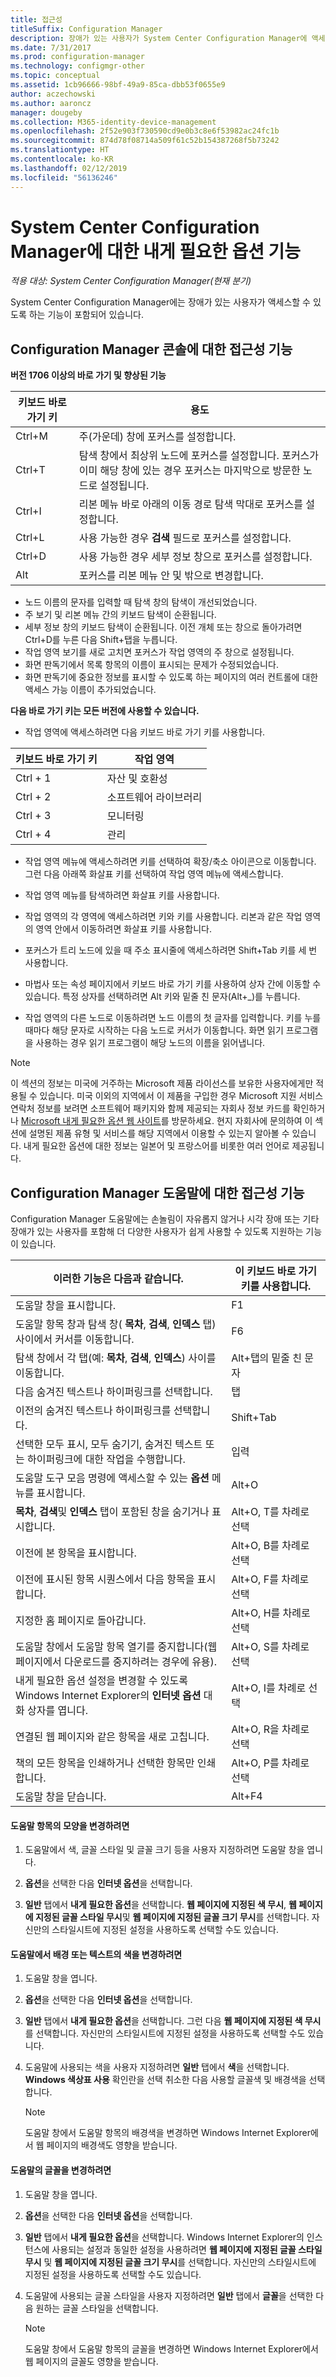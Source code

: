 ```yaml
---
title: 접근성
titleSuffix: Configuration Manager
description: 장애가 있는 사용자가 System Center Configuration Manager에 액세스할 수 있도록 하는 기능에 대해 알아봅니다.
ms.date: 7/31/2017
ms.prod: configuration-manager
ms.technology: configmgr-other
ms.topic: conceptual
ms.assetid: 1cb96666-98bf-49a9-85ca-dbb53f0655e9
author: aczechowski
ms.author: aaroncz
manager: dougeby
ms.collection: M365-identity-device-management
ms.openlocfilehash: 2f52e903f730590cd9e0b3c8e6f53982ac24fc1b
ms.sourcegitcommit: 874d78f08714a509f61c52b154387268f5b73242
ms.translationtype: HT
ms.contentlocale: ko-KR
ms.lasthandoff: 02/12/2019
ms.locfileid: "56136246"
---
```

# <a name="accessibility-features-in-system-center-configuration-manager"></a>System Center Configuration Manager에 대한 내게 필요한 옵션 기능

*적용 대상: System Center Configuration Manager(현재 분기)*


System Center Configuration Manager에는 장애가 있는 사용자가 액세스할 수 있도록 하는 기능이 포함되어 있습니다.


## <a name="bkmk_aconsole"></a> Configuration Manager 콘솔에 대한 접근성 기능  

**버전 1706 이상의 바로 가기 및 향상된 기능**

|키보드 바로 가기 키|  용도|
|--------|--------|  
|Ctrl+M|주(가운데) 창에 포커스를 설정합니다.|
|Ctrl+T|탐색 창에서 최상위 노드에 포커스를 설정합니다. 포커스가 이미 해당 창에 있는 경우 포커스는 마지막으로 방문한 노드로 설정됩니다.|
|Ctrl+I|리본 메뉴 바로 아래의 이동 경로 탐색 막대로 포커스를 설정합니다.|
|Ctrl+L|사용 가능한 경우 **검색** 필드로 포커스를 설정합니다.|
|Ctrl+D|사용 가능한 경우 세부 정보 창으로 포커스를 설정합니다.|
|Alt     |포커스를 리본 메뉴 안 및 밖으로 변경합니다.|


- 노드 이름의 문자를 입력할 때 탐색 창의 탐색이 개선되었습니다.
- 주 보기 및 리본 메뉴 간의 키보드 탐색이 순환됩니다.
- 세부 정보 창의 키보드 탐색이 순환됩니다. 이전 개체 또는 창으로 돌아가려면 Ctrl+D를 누른 다음 Shift+탭을 누릅니다.
- 작업 영역 보기를 새로 고치면 포커스가 작업 영역의 주 창으로 설정됩니다.
- 화면 판독기에서 목록 항목의 이름이 표시되는 문제가 수정되었습니다.
- 화면 판독기에 중요한 정보를 표시할 수 있도록 하는 페이지의 여러 컨트롤에 대한 액세스 가능 이름이 추가되었습니다.


**다음 바로 가기 키는 모든 버전에 사용할 수 있습니다.**

- 작업 영역에 액세스하려면 다음 키보드 바로 가기 키를 사용합니다.  

|키보드 바로 가기 키| 작업 영역|
|--------|--------|  
|Ctrl + 1| 자산 및 호환성|
|Ctrl + 2|  소프트웨어 라이브러리|
|Ctrl + 3|  모니터링|
|Ctrl + 4|  관리|


-   작업 영역 메뉴에 액세스하려면 키를 선택하여 확장/축소 아이콘으로 이동합니다. 그런 다음 아래쪽 화살표 키를 선택하여 작업 영역 메뉴에 액세스합니다.  

-   작업 영역 메뉴를 탐색하려면 화살표 키를 사용합니다.  

-   작업 영역의 각 영역에 액세스하려면  키와  키를 사용합니다. 리본과 같은 작업 영역의 영역 안에서 이동하려면 화살표 키를 사용합니다.  

-   포커스가 트리 노드에 있을 때 주소 표시줄에 액세스하려면 Shift+Tab 키를 세 번 사용합니다.  

-   마법사 또는 속성 페이지에서 키보드 바로 가기 키를 사용하여 상자 간에 이동할 수 있습니다. 특정 상자를 선택하려면 Alt 키와 밑줄 친 문자(Alt+_)를 누릅니다.     

-  작업 영역의 다른 노드로 이동하려면 노드 이름의 첫 글자를 입력합니다. 키를 누를 때마다 해당 문자로 시작하는 다음 노드로 커서가 이동합니다. 화면 읽기 프로그램을 사용하는 경우 읽기 프로그램이 해당 노드의 이름을 읽어냅니다.

> [!NOTE]  
>  이 섹션의 정보는 미국에 거주하는 Microsoft 제품 라이선스를 보유한 사용자에게만 적용될 수 있습니다. 미국 이외의 지역에서 이 제품을 구입한 경우 Microsoft 지원 서비스 연락처 정보를 보려면 소프트웨어 패키지와 함께 제공되는 자회사 정보 카드를 확인하거나 [Microsoft 내게 필요한 옵션 웹 사이트](http://go.microsoft.com/fwlink/?LinkId=8431)를 방문하세요. 현지 자회사에 문의하여 이 섹션에 설명된 제품 유형 및 서비스를 해당 지역에서 이용할 수 있는지 알아볼 수 있습니다. 내게 필요한 옵션에 대한 정보는 일본어 및 프랑스어를 비롯한 여러 언어로 제공됩니다.  

##  <a name="bkmk_ahelp"></a> Configuration Manager 도움말에 대한 접근성 기능  
 Configuration Manager 도움말에는 손놀림이 자유롭지 않거나 시각 장애 또는 기타 장애가 있는 사용자를 포함해 더 다양한 사용자가 쉽게 사용할 수 있도록 지원하는 기능이 있습니다.  

|이러한 기능은 다음과 같습니다.|이 키보드 바로 가기 키를 사용합니다.|  
|----------------|--------------------------------|  
|도움말 창을 표시합니다.|F1|  
|도움말 항목 창과 탐색 창( **목차**, **검색**, **인덱스** 탭) 사이에서 커서를 이동합니다.|F6|  
|탐색 창에서 각 탭(예: **목차**, **검색**, **인덱스**) 사이를 이동합니다.|Alt+탭의 밑줄 친 문자|  
|다음 숨겨진 텍스트나 하이퍼링크를 선택합니다.|탭|  
|이전의 숨겨진 텍스트나 하이퍼링크를 선택합니다.|Shift+Tab|  
|선택한 모두 표시, 모두 숨기기, 숨겨진 텍스트 또는 하이퍼링크에 대한 작업을 수행합니다.|입력|  
|도움말 도구 모음 명령에 액세스할 수 있는 **옵션** 메뉴를 표시합니다.|Alt+O|  
|**목차**, **검색**및 **인덱스** 탭이 포함된 창을 숨기거나 표시합니다.|Alt+O, T를 차례로 선택|  
|이전에 본 항목을 표시합니다.|Alt+O, B를 차례로 선택|  
|이전에 표시된 항목 시퀀스에서 다음 항목을 표시합니다.|Alt+O, F를 차례로 선택|  
|지정한 홈 페이지로 돌아갑니다.|Alt+O, H를 차례로 선택|  
|도움말 창에서 도움말 항목 열기를 중지합니다(웹 페이지에서 다운로드를 중지하려는 경우에 유용).|Alt+O, S를 차례로 선택|  
|내게 필요한 옵션 설정을 변경할 수 있도록 Windows Internet Explorer의 **인터넷 옵션** 대화 상자를 엽니다.|Alt+O, I를 차례로 선택|  
|연결된 웹 페이지와 같은 항목을 새로 고칩니다.|Alt+O, R을 차례로 선택|  
|책의 모든 항목을 인쇄하거나 선택한 항목만 인쇄합니다.|Alt+O, P를 차례로 선택|  
|도움말 창을 닫습니다.|Alt+F4|  

#### <a name="to-change-the-appearance-of-a-help-topic"></a>도움말 항목의 모양을 변경하려면  

1.  도움말에서 색, 글꼴 스타일 및 글꼴 크기 등을 사용자 지정하려면 도움말 창을 엽니다.  

2.  **옵션**을 선택한 다음 **인터넷 옵션**을 선택합니다.  

3.  **일반** 탭에서 **내게 필요한 옵션**을 선택합니다. **웹 페이지에 지정된 색 무시**, **웹 페이지에 지정된 글꼴 스타일 무시**및 **웹 페이지에 지정된 글꼴 크기 무시**를 선택합니다. 자신만의 스타일시트에 지정된 설정을 사용하도록 선택할 수도 있습니다.  

#### <a name="to-change-the-color-of-the-background-or-text-in-help"></a>도움말에서 배경 또는 텍스트의 색을 변경하려면  

1.  도움말 창을 엽니다.  

2.  **옵션**을 선택한 다음 **인터넷 옵션**을 선택합니다.  

3.  **일반** 탭에서 **내게 필요한 옵션**을 선택합니다. 그런 다음 **웹 페이지에 지정된 색 무시**를 선택합니다. 자신만의 스타일시트에 지정된 설정을 사용하도록 선택할 수도 있습니다.  

4.  도움말에 사용되는 색을 사용자 지정하려면 **일반** 탭에서 **색**을 선택합니다. **Windows 색상표 사용** 확인란을 선택 취소한 다음 사용할 글꼴색 및 배경색을 선택합니다.  

    > [!NOTE]  
    >  도움말 창에서 도움말 항목의 배경색을 변경하면 Windows Internet Explorer에서 웹 페이지의 배경색도 영향을 받습니다.  

#### <a name="to-change-the-font-in-help"></a>도움말의 글꼴을 변경하려면  

1.  도움말 창을 엽니다.  

2.  **옵션**을 선택한 다음 **인터넷 옵션**을 선택합니다.  

3.  **일반** 탭에서 **내게 필요한 옵션**을 선택합니다. Windows Internet Explorer의 인스턴스에 사용되는 설정과 동일한 설정을 사용하려면 **웹 페이지에 지정된 글꼴 스타일 무시** 및 **웹 페이지에 지정된 글꼴 크기 무시**를 선택합니다. 자신만의 스타일시트에 지정된 설정을 사용하도록 선택할 수도 있습니다.  

4.  도움말에 사용되는 글꼴 스타일을 사용자 지정하려면 **일반** 탭에서 **글꼴**을 선택한 다음 원하는 글꼴 스타일을 선택합니다.  

    > [!NOTE]  
    >  도움말 창에서 도움말 항목의 글꼴을 변경하면 Windows Internet Explorer에서 웹 페이지의 글꼴도 영향을 받습니다.  
